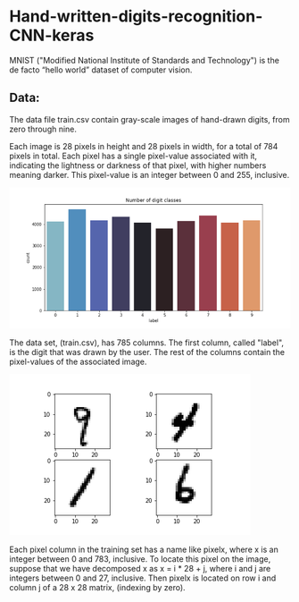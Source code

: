 # Hand-written-digits-recognition-CNN-keras
MNIST ("Modified National Institute of Standards and Technology") is the de facto “hello world” dataset of computer vision.

## Data:
The data file train.csv contain gray-scale images of hand-drawn digits, from zero through nine.

Each image is 28 pixels in height and 28 pixels in width, for a total of 784 pixels in total. Each pixel has a single pixel-value associated with it, indicating the lightness or darkness of that pixel, with higher numbers meaning darker. This pixel-value is an integer between 0 and 255, inclusive.

![](https://github.com/AhmedASN/Hand-written-digits-recognition-CNN-keras-/blob/main/Number%20of%20digit%20classes.png)

The  data set, (train.csv), has 785 columns. The first column, called "label", is the digit that was drawn by the user. The rest of the columns contain the pixel-values of the associated image.

![](https://github.com/AhmedASN/Hand-written-digits-recognition-CNN-keras-/blob/main/samples.png)

Each pixel column in the training set has a name like pixelx, where x is an integer between 0 and 783, inclusive. To locate this pixel on the image, suppose that we have decomposed x as x = i * 28 + j, where i and j are integers between 0 and 27, inclusive. Then pixelx is located on row i and column j of a 28 x 28 matrix, (indexing by zero).
